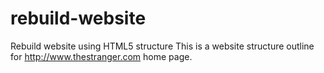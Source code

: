 # rebuild-website
Rebuild website using HTML5 structure
This is a website structure outline for http://www.thestranger.com home page.
